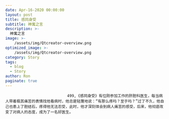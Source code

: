 ```yaml
---
date: Apr-16-2020 00:00:00
layout: post
title: 感同身受
subtitle: 神寓之言
description: >-
  神寓之言
image: >-
    /assets/img/Qtcreator-overview.png
optimized_image: >-
    /assets/img/Qtcreator-overview.png
category: Story
tags:
  - blog
  - Story
author: Ron
paginate: true
---
```


							　　499,《感同身受》有位刚参加工作的肝胆科医生，每当病人带着极其痛苦的表情找他看病时，他总是轻蔑地说：“有那么疼吗？至于吗？”过了不久，他自己也患上了胆结石，疼得他无法忍受，此时，他才深刻体会到病人痛苦的感受，后来，他彻底改变了对病人的态度，成为了一名好医生。
							
							
						